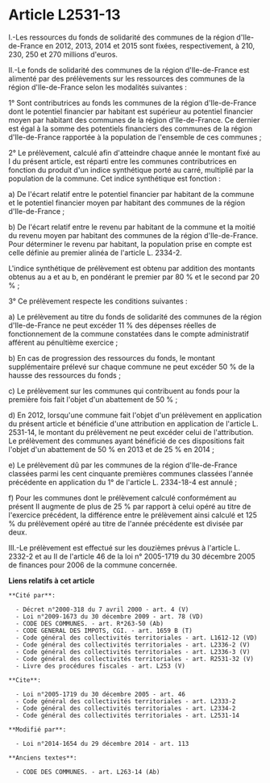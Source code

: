 # Article L2531-13

I.-Les ressources du fonds de solidarité des communes de la région d'Ile-de-France en 2012, 2013, 2014 et 2015 sont fixées,
respectivement, à 210, 230, 250 et 270 millions d'euros. 

II.-Le fonds de solidarité des communes de la région d'Ile-de-France est alimenté par des prélèvements sur les ressources des
communes de la région d'Ile-de-France selon les modalités suivantes : 

1° Sont contributrices au fonds les communes de la région d'Ile-de-France dont le potentiel financier par habitant est
supérieur au potentiel financier moyen par habitant des communes de la région d'Ile-de-France. Ce dernier est égal à la somme
des potentiels financiers des communes de la région d'Ile-de-France rapportée à la population de l'ensemble de ces
communes ; 

2° Le prélèvement, calculé afin d'atteindre chaque année le montant fixé au I du présent article, est réparti entre les
communes contributrices en fonction du produit d'un indice synthétique porté au carré, multiplié par la population de la
commune. Cet indice synthétique est fonction : 

a) De l'écart relatif entre le potentiel financier par habitant de la commune et le potentiel financier moyen par habitant
des communes de la région d'Ile-de-France ; 

b) De l'écart relatif entre le revenu par habitant de la commune et la moitié du revenu moyen par habitant des communes de la
région d'Ile-de-France. Pour déterminer le revenu par habitant, la population prise en compte est celle définie au premier
alinéa de l'article L. 2334-2. 

L'indice synthétique de prélèvement est obtenu par addition des montants obtenus au a et au b, en pondérant le premier par 80
% et le second par 20 % ; 

3° Ce prélèvement respecte les conditions suivantes : 

a) Le prélèvement au titre du fonds de solidarité des communes de la région d'Ile-de-France ne peut excéder 11 % des dépenses
réelles de fonctionnement de la commune constatées dans le compte administratif afférent au pénultième exercice ; 

b) En cas de progression des ressources du fonds, le montant supplémentaire prélevé sur chaque commune ne peut excéder 50 %
de la hausse des ressources du fonds ;

c) Le prélèvement sur les communes qui contribuent au fonds pour la première fois fait l'objet d'un abattement de 50 % ; 

d) En 2012, lorsqu'une commune fait l'objet d'un prélèvement en application du présent article et bénéficie d'une attribution
en application de l'article L. 2531-14, le montant du prélèvement ne peut excéder celui de l'attribution. Le prélèvement des
communes ayant bénéficié de ces dispositions fait l'objet d'un abattement de 50 % en 2013 et de 25 % en 2014 ; 

e) Le prélèvement dû par les communes de la région d'Ile-de-France classées parmi les cent cinquante premières communes
classées l'année précédente en application du 1° de l'article L. 2334-18-4 est annulé ; 

f) Pour les communes dont le prélèvement calculé conformément au présent II augmente de plus de 25 % par rapport à celui
opéré au titre de l'exercice précédent, la différence entre le prélèvement ainsi calculé et 125 % du prélèvement opéré au
titre de l'année précédente est divisée par deux. 

III.-Le prélèvement est effectué sur les douzièmes prévus à l'article L. 2332-2 et au II de l'article 46 de la loi n°
2005-1719 du 30 décembre 2005 de finances pour 2006 de la commune concernée.

**Liens relatifs à cet article**

	**Cité par**:

	  - Décret n°2000-318 du 7 avril 2000 - art. 4 (V)
	  - Loi n°2009-1673 du 30 décembre 2009 - art. 78 (VD)
	  - CODE DES COMMUNES. - art. R*263-50 (Ab)
	  - CODE GENERAL DES IMPOTS, CGI. - art. 1659 B (T)
	  - Code général des collectivités territoriales - art. L1612-12 (VD)
	  - Code général des collectivités territoriales - art. L2336-2 (V)
	  - Code général des collectivités territoriales - art. L2336-3 (V)
	  - Code général des collectivités territoriales - art. R2531-32 (V)
	  - Livre des procédures fiscales - art. L253 (V)

	**Cite**:

	  - Loi n°2005-1719 du 30 décembre 2005 - art. 46
	  - Code général des collectivités territoriales - art. L2333-2
	  - Code général des collectivités territoriales - art. L2334-2
	  - Code général des collectivités territoriales - art. L2531-14

	**Modifié par**:

	  - Loi n°2014-1654 du 29 décembre 2014 - art. 113

	**Anciens textes**:

	  - CODE DES COMMUNES. - art. L263-14 (Ab)
